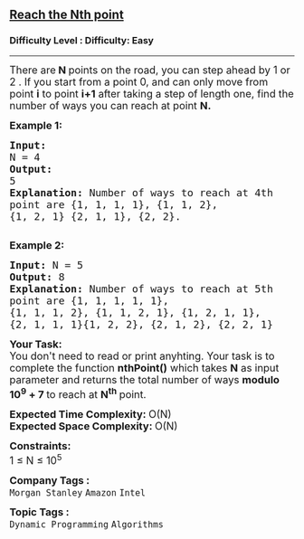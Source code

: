 <h2><a href="https://www.geeksforgeeks.org/problems/reach-the-nth-point5433/1?page=1&category=Dynamic%20Programming&difficulty=Easy&sortBy=submissions">Reach the Nth point</a></h2><h3>Difficulty Level : Difficulty: Easy</h3><hr><div class="problems_problem_content__Xm_eO"><p><span style="font-size: 18px;">There are<strong> N </strong>points on the road, you can step ahead by 1 or 2 . If you start from a point 0, and can only move from point <strong>i</strong> to point <strong>i+1</strong> after taking a step of length one, find the number of ways you can reach at point <strong>N.</strong>&nbsp;</span></p>
<p><span style="font-size: 18px;"><strong>Example 1:</strong></span></p>
<pre><span style="font-size: 18px;"><strong>Input: <br></strong>N =<strong> </strong>4
<strong>Output: <br></strong>5
<strong>Explanation:</strong> Number of ways to reach at 4th
point are {1, 1, 1, 1}, {1, 1, 2},
{1, 2, 1} {2, 1, 1}, {2, 2}.
</span>
</pre>
<p><span style="font-size: 18px;"><strong>Example 2:</strong></span></p>
<pre><span style="font-size: 18px;"><strong>Input: </strong>N = 5
<strong>Output: </strong>8
<strong>Explanation: </strong>Number of ways to reach at 5th
point are {1, 1, 1, 1, 1},
{1, 1, 1, 2}, {1, 1, 2, 1}, {1, 2, 1, 1},
{2, 1, 1, 1}{1, 2, 2}, {2, 1, 2}, {2, 2, 1}</span>
</pre>
<p><span style="font-size: 18px;"><strong>Your Task:</strong><br>You don't need to read or print anyhting. Your task is to complete the function&nbsp;<strong>nthPoint()</strong>&nbsp;which takes <strong>N</strong> as input parameter and returns the total number of ways <strong>modulo 10<sup>9</sup>&nbsp;+ 7 </strong>to reach at <strong>N<sup>th</sup> </strong>point.</span></p>
<p><span style="font-size: 18px;"><strong>Expected Time Complexity:&nbsp;</strong>O(N)<br><strong>Expected Space Complexity:&nbsp;</strong>O(N)</span></p>
<p><span style="font-size: 18px;"><strong>Constraints:</strong><br>1 ≤ N ≤ 10<sup>5</sup></span></p></div><p><span style=font-size:18px><strong>Company Tags : </strong><br><code>Morgan Stanley</code>&nbsp;<code>Amazon</code>&nbsp;<code>Intel</code>&nbsp;<br><p><span style=font-size:18px><strong>Topic Tags : </strong><br><code>Dynamic Programming</code>&nbsp;<code>Algorithms</code>&nbsp;